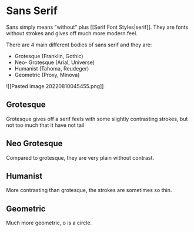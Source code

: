 # Sans Serif
Sans simply means "without" plus [[Serif Font Styles|serif]]. They are fonts without strokes and gives off much more modern feel. 

There are 4 main different bodies of sans serif and they are:
- Grotesque (Franklin, Gothic)
- Neo- Grotesque (Arial, Universe)
- Humanist (Tahoma, Reudeger)
- Geometric (Proxy, Minova)

![[Pasted image 20220810045455.png]]

## Grotesque
Grotesque gives off a serif feels with some slightly contrasting strokes, but not too much that it have not tail

## Neo Grotesque
Compared to grotesque, they are very plain without contrast.

## Humanist
More contrasting than grotesque, the strokes are sometimes so thin.

## Geometric
Much more geometric, o is a circle. 